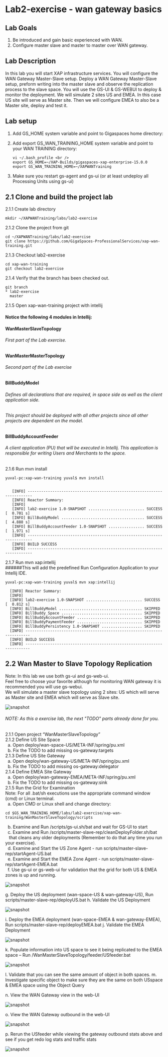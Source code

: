 # Lab2-exercise - wan gateway basics

## Lab Goals

1. Be introduced and gain basic experienced with WAN. <br />
2. Configure master slave and master to master over WAN gateway. <br />

## Lab Description
In this lab you will start XAP infrastructure services. You will configure the WAN Gateway Master-Slave setup. Deploy a WAN Gateway Master-Slave setup, preform writing into the master slave and observe the replication process to the slave space. You will use the GS-UI & GS-WEBUI to deploy & monitor the deployment. We will simulate 2 sites US and EMEA. In this case US site will serve as Master site.
Then we will configure EMEA to also be a Master site, deploy and test it.

## Lab setup
1.  Add GS_HOME system variable and point to Gigaspaces home directory: <br />
2.  Add export GS_WAN_TRAINING_HOME system variable and point to your WAN TRAINING directory: <br />

        vi ~/.bash_profile <br />
        export GS_HOME=~/XAP-Builds/gigaspaces-xap-enterprise-15.0.0
        export GS_WAN_TRAINING_HOME=~/XAPWANTraining
                               
3.  Make sure you restart gs-agent and gs-ui (or at least undeploy all Processing Units using gs-ui)
    
## 2.1	Clone and build the project lab

2.1.1 Create lab directory

    mkdir ~/XAPWANTraining/labs/lab2-exercise
      
2.1.2 Clone the project from git
    
    cd ~/XAPWANTraining/labs/lab2-exercise
    git clone https://github.com/GigaSpaces-ProfessionalServices/xap-wan-training.git 
    
2.1.3 Checkout lab2-exercise
    
    cd xap-wan-training
    git checkout lab2-exercise
    
2.1.4 Verify that the branch has been checked out.
    
    git branch
    * lab2-exercise
      master 
    
2.1.5 Open xap-wan-training project with intellij <br />

#### Notice the following 4 modules in Intellij: ####

#### WanMasterSlaveTopology  #####
###### First part of the Lab exercise. <br />

#### WanMasterMasterTopology #####
###### Second part of the Lab exercise

#### BillBuddyModel #####
###### Defines all declarations that are required, in space side as well as the client application side.
###### This project should be deployed with all other projects since all other projects are dependent on the model. <br />

#### BillBuddyAccountFeeder #####
###### A client application (PU) that will be executed in Intellij. This application is responsible for writing Users and Merchants to the space. <br />

       
2.1.6 Run mvn install <br />

    yuval-pc:xap-wan-training yuval$ mvn install
    
    
       [INFO] ------------------------------------------------------------------------
       [INFO] Reactor Summary:
       [INFO] 
       [INFO] lab2-exercise 1.0-SNAPSHOT ......................... SUCCESS [  0.701 s]
       [INFO] BillBuddyModel ..................................... SUCCESS [  4.888 s]
       [INFO] BillBuddyAccountFeeder 1.0-SNAPSHOT ................ SUCCESS [  1.971 s]
       [INFO] ------------------------------------------------------------------------
       [INFO] BUILD SUCCESS
       [INFO] ------------------------------------------------------------------------



2.1.7   Run mvn xap:intellij <br />
######This will add the predefined Run Configuration Application to your Intellij IDE.

    yuval-pc:xap-wan-training yuval$ mvn xap:intellij
    
      [INFO] Reactor Summary:
      [INFO] 
      [INFO] lab2-exercise 1.0-SNAPSHOT ......................... SUCCESS [  0.812 s]
      [INFO] BillBuddyModel ..................................... SKIPPED
      [INFO] BillBuddy_Space .................................... SKIPPED
      [INFO] BillBuddyAccountFeeder ............................. SKIPPED
      [INFO] BillBuddyPaymentFeeder ............................. SKIPPED
      [INFO] BillBuddyPersistency 1.0-SNAPSHOT .................. SKIPPED
      [INFO] ------------------------------------------------------------------------
      [INFO] BUILD SUCCESS
      [INFO] ------------------------------------------------------------------------


    
## 2.2	Wan Master to Slave Topology Replication

Note: In this lab we use both gs-ui and gs-web-ui. <br />
Feel free to choose your favorite although for monitoring WAN gateway it is recommended you will use gs-webui. <br />
We will simulate a master slave topology using 2 sites: US which will serve as Master site and EMEA which will serve as Slave site.

   ![snapshot](Pictures/Picture1.png) <br />
 
   
   
###### NOTE: As this a exercise lab, the next "TODO" parts already done for you.


2.1.1	Open project “WanMasterSlaveTopology” <br />
2.1.2	Define US Site Space <br />
&nbsp;  a.	Open deploy/wan-space-US/META-INF/spring/pu.xml <br />
&nbsp;  b.	Fix the TODO to add missing os-gateway:targets <br />
2.1.3	Define US Site Gateway <br />
&nbsp;  a.	Open deploy/wan-gateway-US/META-INF/spring/pu.xml <br />
&nbsp;  b.	Fix the TODO to add missing os-gateway:delegator <br />
2.1.4	Define EMEA Site Gateway <br />
&nbsp;  a.	Open deploy/wan-gateway-EMEA/META-INF/spring/pu.xml <br />
&nbsp;  b.	Fix the TODO to add missing os-gateway:sink <br />
2.1.5	Run the Grid for Examination <br />
Note: For all .bat/sh executions use the appropriate command window (cmd) or Linux terminal. <br /> 
&nbsp;  a.	Open CMD or Linux shell and change directory: <br />
 
    cd $GS_WAN_TRAINING_HOME/labs/lab2-exercise/xap-wan-training/WanMasterSlaveTopology/scripts
  
   
&nbsp;  b.	Examine and Run /scripts/gs-ui.sh/bat and wait for GS-UI to start <br />
&nbsp;  c.	Examine and Run /scripts/master-slave-rep/cleanDeployFolder.sh/bat <br >
&nbsp;&nbsp;    that cleans any older deployments (Remember to do that any time you run your exercise). <br /> 
&nbsp;  d.	Examine and Start the US Zone Agent  - run scripts/master-slave-rep/startAgent-US.bat <br />
&nbsp;  e.	Examine and Start the EMEA Zone Agent  - run scripts/master-slave-rep/startAgent-EMEA.bat <br />
&nbsp;  f.	Use gs-ui or gs-web-ui for validation that the grid for both US & EMEA zones is up and running. <br /> 

   ![snapshot](Pictures/Picture2.png)
   
   g.	Deploy the US deployment (wan-space-US & wan-gateway-US), Run scripts/master-slave-rep/deployUS.bat
   h.	Validate the US Deployment

   ![snapshot](Pictures/Picture3.png)
   
   i.	Deploy the EMEA deployment (wan-space-EMEA & wan-gateway-EMEA), Run scripts/master-slave-rep/deployEMEA.bat
   j.	Validate the EMEA Deployment
   
   ![snapshot](Pictures/Picture4.png)
   
   k.	Populate information into US space to see it being replicated to the EMEA space – Run /WanMasterSlaveTopology/feeder/USfeeder.bat

   ![snapshot](Pictures/Picture5.png)

l.	Validate that you can see the same amount of object in both spaces.
m.	Investigate specific object to make sure they are the same on both USspace & EMEA space using the Object Query

n.	View the WAN Gateway view in the web-UI 

   ![snapshot](Pictures/Picture6.png)
   
   o.	View the WAN Gateway outbound in the web-UI 
   
   ![snapshot](Pictures/Picture7.png)
   
   p.	Rerun the USfeeder while viewing the gateway outbound stats above and see if you get redo log stats and traffic stats
   
   ![snapshot](Pictures/Picture8.png) 